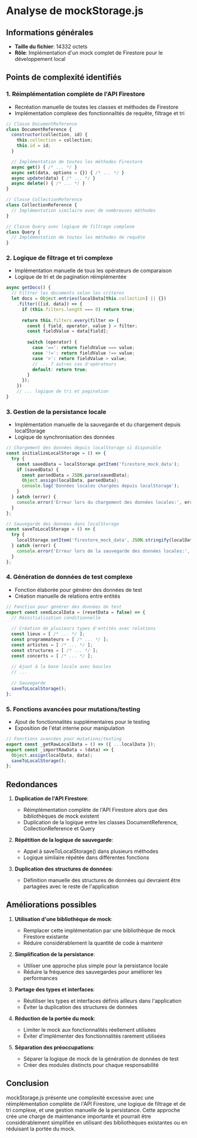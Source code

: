 # Analyse de mockStorage.js

## Informations générales
- **Taille du fichier**: 14332 octets
- **Rôle**: Implémentation d'un mock complet de Firestore pour le développement local

## Points de complexité identifiés

### 1. Réimplémentation complète de l'API Firestore
- Recréation manuelle de toutes les classes et méthodes de Firestore
- Implémentation complexe des fonctionnalités de requête, filtrage et tri

```javascript
// Classe DocumentReference
class DocumentReference {
  constructor(collection, id) {
    this.collection = collection;
    this.id = id;
  }

  // Implémentation de toutes les méthodes Firestore
  async get() { /* ... */ }
  async set(data, options = {}) { /* ... */ }
  async update(data) { /* ... */ }
  async delete() { /* ... */ }
}

// Classe CollectionReference
class CollectionReference {
  // Implémentation similaire avec de nombreuses méthodes
}

// Classe Query avec logique de filtrage complexe
class Query {
  // Implémentation de toutes les méthodes de requête
}
```

### 2. Logique de filtrage et tri complexe
- Implémentation manuelle de tous les opérateurs de comparaison
- Logique de tri et de pagination réimplémentée

```javascript
async getDocs() {
  // Filtrer les documents selon les critères
  let docs = Object.entries(localData[this.collection] || {})
    .filter(([id, data]) => {
      if (this.filters.length === 0) return true;
      
      return this.filters.every(filter => {
        const { field, operator, value } = filter;
        const fieldValue = data[field];
        
        switch (operator) {
          case '==': return fieldValue === value;
          case '!=': return fieldValue !== value;
          case '>': return fieldValue > value;
          // ... 7 autres cas d'opérateurs
          default: return true;
        }
      });
    })
    // ... logique de tri et pagination
}
```

### 3. Gestion de la persistance locale
- Implémentation manuelle de la sauvegarde et du chargement depuis localStorage
- Logique de synchronisation des données

```javascript
// Chargement des données depuis localStorage si disponible
const initializeLocalStorage = () => {
  try {
    const savedData = localStorage.getItem('firestore_mock_data');
    if (savedData) {
      const parsedData = JSON.parse(savedData);
      Object.assign(localData, parsedData);
      console.log('Données locales chargées depuis localStorage');
    }
  } catch (error) {
    console.error('Erreur lors du chargement des données locales:', error);
  }
};

// Sauvegarde des données dans localStorage
const saveToLocalStorage = () => {
  try {
    localStorage.setItem('firestore_mock_data', JSON.stringify(localData));
  } catch (error) {
    console.error('Erreur lors de la sauvegarde des données locales:', error);
  }
};
```

### 4. Génération de données de test complexe
- Fonction élaborée pour générer des données de test
- Création manuelle de relations entre entités

```javascript
// Fonction pour générer des données de test
export const seedLocalData = (resetData = false) => {
  // Réinitialisation conditionnelle
  
  // Création de plusieurs types d'entités avec relations
  const lieux = [ /* ... */ ];
  const programmateurs = [ /* ... */ ];
  const artistes = [ /* ... */ ];
  const structures = [ /* ... */ ];
  const concerts = [ /* ... */ ];
  
  // Ajout à la base locale avec boucles
  // ...
  
  // Sauvegarde
  saveToLocalStorage();
};
```

### 5. Fonctions avancées pour mutations/testing
- Ajout de fonctionnalités supplémentaires pour le testing
- Exposition de l'état interne pour manipulation

```javascript
// Fonctions avancées pour mutations/testing
export const _getRawLocalData = () => ({ ...localData });
export const _importRawData = (data) => {
  Object.assign(localData, data);
  saveToLocalStorage();
};
```

## Redondances

1. **Duplication de l'API Firestore**:
   - Réimplémentation complète de l'API Firestore alors que des bibliothèques de mock existent
   - Duplication de la logique entre les classes DocumentReference, CollectionReference et Query

2. **Répétition de la logique de sauvegarde**:
   - Appel à saveToLocalStorage() dans plusieurs méthodes
   - Logique similaire répétée dans différentes fonctions

3. **Duplication des structures de données**:
   - Définition manuelle des structures de données qui devraient être partagées avec le reste de l'application

## Améliorations possibles

1. **Utilisation d'une bibliothèque de mock**:
   - Remplacer cette implémentation par une bibliothèque de mock Firestore existante
   - Réduire considérablement la quantité de code à maintenir

2. **Simplification de la persistance**:
   - Utiliser une approche plus simple pour la persistance locale
   - Réduire la fréquence des sauvegardes pour améliorer les performances

3. **Partage des types et interfaces**:
   - Réutiliser les types et interfaces définis ailleurs dans l'application
   - Éviter la duplication des structures de données

4. **Réduction de la portée du mock**:
   - Limiter le mock aux fonctionnalités réellement utilisées
   - Éviter d'implémenter des fonctionnalités rarement utilisées

5. **Séparation des préoccupations**:
   - Séparer la logique de mock de la génération de données de test
   - Créer des modules distincts pour chaque responsabilité

## Conclusion

mockStorage.js présente une complexité excessive avec une réimplémentation complète de l'API Firestore, une logique de filtrage et de tri complexe, et une gestion manuelle de la persistance. Cette approche crée une charge de maintenance importante et pourrait être considérablement simplifiée en utilisant des bibliothèques existantes ou en réduisant la portée du mock.
